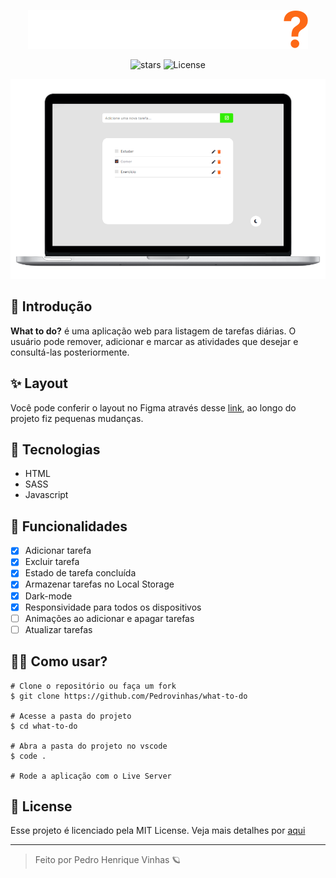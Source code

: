 <p  align="center">
    <img  margin-bottom= '200px' src='./assets/logo.svg'>
</p>

 <p align='center'>
    <img src="https://img.shields.io/github/stars/pedrovinhas/what-to-do?label=stars&message=MIT&color=fd6916&labelColor=3d3d4d" alt="stars">
    <img  src="https://img.shields.io/static/v1?label=license&message=MIT&color=fd6916&labelColor=3d3d4d%22" alt="License">
</p>

<div  align='center'>
    <img width='900px' src="./assets/mockup.png">
</div>


## 📝 Introdução
**What to do?** é uma aplicação web para listagem de tarefas diárias. O usuário pode remover, adicionar e marcar as atividades que desejar e consultá-las posteriormente.
## ✨ Layout
Você pode conferir o layout no Figma através desse [link](https://www.figma.com/file/QJnlmxH05K42fhGfpL8JtN/Untitled-(Copy)?node-id=1%3A2), ao longo do projeto fiz pequenas mudanças.

## 🔩 Tecnologias
- HTML
- SASS
- Javascript
## 🎯 Funcionalidades

- [X] Adicionar tarefa
- [X] Excluir tarefa
- [X] Estado de tarefa concluída
- [X] Armazenar tarefas no Local Storage
- [X] Dark-mode
- [X] Responsividade para todos os dispositivos
- [ ] Animações ao adicionar e apagar tarefas
- [ ] Atualizar tarefas

## 👷‍♂️ Como usar?

```
# Clone o repositório ou faça um fork
$ git clone https://github.com/Pedrovinhas/what-to-do

# Acesse a pasta do projeto
$ cd what-to-do

# Abra a pasta do projeto no vscode
$ code .

# Rode a aplicação com o Live Server
```

## 📝 License
Esse projeto é licenciado pela MIT License. Veja mais detalhes por [aqui](https://pt.wikipedia.org/wiki/Licen%C3%A7a_MIT)

---
<blockquote> Feito por Pedro Henrique Vinhas 🪐 </blockquote>
